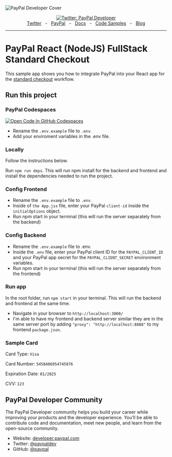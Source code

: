 ![PayPal Developer Cover](https://github.com/paypaldev/.github/blob/main/pp-cover.png)

<div align="center">
  <a href="https://twitter.com/paypaldev" target="_blank">
    <img alt="Twitter: PayPal Developer" src="https://img.shields.io/twitter/follow/paypaldev?style=social" />
  </a>
  <br />
  <a href="https://twitter.com/paypaldev" target="_blank">Twitter</a>
    <span>&nbsp;&nbsp;-&nbsp;&nbsp;</span>
  <a href="https://www.paypal.com/us/home" target="_blank">PayPal</a>
    <span>&nbsp;&nbsp;-&nbsp;&nbsp;</span>
  <a href="https://developer.paypal.com/home" target="_blank">Docs</a>
    <span>&nbsp;&nbsp;-&nbsp;&nbsp;</span>
  <a href="https://github.com/paypaldev" target="_blank">Code Samples</a>
    <span>&nbsp;&nbsp;-&nbsp;&nbsp;</span>
  <a href="https://dev.to/paypaldeveloper" target="_blank">Blog</a>
  <br />
  <hr />
</div>

# PayPal React (NodeJS) FullStack Standard Checkout

This sample app shows you how to integrate PayPal into your React app for the [standard checkout](https://developer.paypal.com/docs/checkout/standard/integrate/) workflow.

## Run this project

### PayPal Codespaces
[![Open Code In GitHub Codespaces](https://github.com/codespaces/badge.svg)](https://codespaces.new/paypaldev/PayPal-React-FullStack-Standard-Checkout-Sample?devcontainer_path=.devcontainer%2Fdevcontainer.json)

- Rename the `.env.example` file to `.env`.
- Add your enviroment variables in the .env file.

### Locally

Follow the instructions below.

Run `npm run deps`. This will run npm install for the backend and frontend and install the dependencies needed to run the project.

### Config Frontend

- Rename the `.env.example` file to `.env`.
- Inside of `the App.jsx` file, enter your PayPal `client-id` inside the `initialOptions` object.
- Run npm start in your terminal (this will run the server separately from the backend)

### Config Backend

- Rename the `.env.example` file to .env.
- Inside the `.env` file, enter your PayPal client ID for the `PAYPAL_CLIENT_ID` and your PayPal app secret for the `PAYPAL_CLIENT_SECRET` environment variables.
- Run npm start in your terminal (this will run the server separately from the frontend)

### Run app

In the root folder, run `npm start` in your terminal. This will run the backend and frontend at the same time.

- Navigate in your browser to `http://localhost:3000/`
- I'm able to have my frontend and backend server similar they are in the same server port by adding `"proxy": "http://localhost:8888"` to my frontend `package.json`.

### Sample Card

Card Type: `Visa`

Card Number: `5458406954745076`

Expiration Date: `01/2025`

CVV: `123`

## PayPal Developer Community

The PayPal Developer community helps you build your career while improving your products and the developer experience. You’ll be able to contribute code and documentation, meet new people, and learn from the open-source community.

- Website: [developer.paypal.com](https://developer.paypal.com)
- Twitter: [@paypaldev](https://twitter.com/paypaldev)
- GitHub: [@paypal](https://github.com/paypal)
